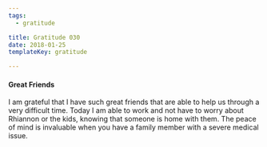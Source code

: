 ```yaml
---
tags:
  - gratitude

title: Gratitude 030
date: 2018-01-25
templateKey: gratitude

---
```


#### Great Friends

I am grateful that I have such great friends that are able to help us through a very difficult time.  Today I am able to work and not have to worry about Rhiannon or the kids, knowing that someone is home with them.  The peace of mind is invaluable when you have a family member with a severe medical issue.
